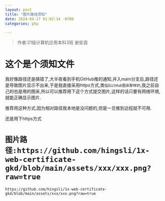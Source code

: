 ```yaml
---
layout: post
title: "图片路径须知"
date: 2024-04-17 01:02:14 -0700
categories: php

---
```


> 作者:21级计算机应用本科3班 谢垒涵

# 这个是个须知文件

我好像路径还是搞错了,大半夜看到手机GitHub推的通知,并入main分支后,路径还是导致图片显示不出来,于是我直接采用*https*方式,类似`GitHub图床那样的`,我之前自己的也是用的图床,所以可以推荐用下这个方式提交图片,这样的话只要有网络环境,就能正确显示图片.

推荐用这种方式,因为相对路径我本地是没问题的,但是一旦推到远程就不可用.

还是用下https方式



# `图片路径:https://github.com/hingsli/1x-web-certificate-gkd/blob/main/assets/xxx/xxx.png?raw=true`

```http
https://github.com/hingsli/1x-web-certificate-gkd/blob/main/assets/xxx/xxx.png?raw=true
```

